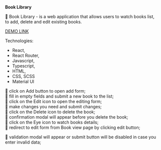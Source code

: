 **Book Library**

🚀 Book Library - is a web application that allows users to watch books list, to add, delete and edit existing books.

[DEMO LINK](https://krismakarovska.github.io/books/)

Technologies:
* React,
* React Router,
* Javascript,
* Typescript,
* HTML,
* CSS, SCSS
* Material UI
 
:small_orange_diamond: click on Add button to open add form;    
:small_orange_diamond: fill in empty fields and submit a new book to the list;    
:small_orange_diamond: click on the Edit icon to open the editing form;    
:small_orange_diamond: make changes you need and submit changes;       
:small_orange_diamond: click on the Delete icon to delete the book;    
:small_orange_diamond: confirmation modal will appear before you delete the book;    
:small_orange_diamond: click on the Eye icon to watch books details;    
:small_orange_diamond: redirect to edit form from Book view page by clicking edit button;    

:small_orange_diamond: validation modal will appear or submit button will be disabled in case you enter invalid data;    
 
